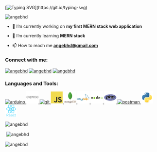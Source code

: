 [![Typing SVG](https://readme-typing-svg.herokuapp.com?color=%2336BCF7&center=false&vCenter=flase&width=600&lines=Hi+there+👋,+I+am+Ange+Buhendwa;+Welcome+to+My+Profile!😊;)](https://git.io/typing-svg)

<p align="left"> <img src="https://komarev.com/ghpvc/?username=angebhd&label=Profile%20views&color=0e75b6&style=flat" alt="angebhd" /> </p>



- 🔭 I’m currently working on **my first MERN stack web application**

- 🌱 I’m currently learning **MERN stack**

- 📫 How to reach me **angebhd@gmail.com**

<h3 align="left">Connect with me:</h3>
<p align="left">
<a href="https://twitter.com/angebhd" target="blank"><img align="center" src="https://raw.githubusercontent.com/rahuldkjain/github-profile-readme-generator/master/src/images/icons/Social/twitter.svg" alt="angebhd" height="30" width="40" /></a>
<a href="https://linkedin.com/in/angebhd" target="blank"><img align="center" src="https://raw.githubusercontent.com/rahuldkjain/github-profile-readme-generator/master/src/images/icons/Social/linked-in-alt.svg" alt="angebhd" height="30" width="40" /></a>
<a href="https://instagram.com/angebhd" target="blank"><img align="center" src="https://raw.githubusercontent.com/rahuldkjain/github-profile-readme-generator/master/src/images/icons/Social/instagram.svg" alt="angebhd" height="30" width="40" /></a>
</p>

<h3 align="left">Languages and Tools:</h3>
<p align="left"> <a href="https://www.arduino.cc/" target="_blank" rel="noreferrer"> <img src="https://cdn.worldvectorlogo.com/logos/arduino-1.svg" alt="arduino" width="40" height="40"/> </a><a href="https://expressjs.com" target="_blank" rel="noreferrer"> <img src="https://raw.githubusercontent.com/devicons/devicon/master/icons/express/express-original-wordmark.svg" alt="express" width="40" height="40"/> </a> <a href="https://git-scm.com/" target="_blank" rel="noreferrer"> <img src="https://www.vectorlogo.zone/logos/git-scm/git-scm-icon.svg" alt="git" width="40" height="40"/> </a> <a href="https://developer.mozilla.org/en-US/docs/Web/JavaScript" target="_blank" rel="noreferrer"> <img src="https://raw.githubusercontent.com/devicons/devicon/master/icons/javascript/javascript-original.svg" alt="javascript" width="40" height="40"/> </a> <a href="https://www.mongodb.com/" target="_blank" rel="noreferrer"> <img src="https://raw.githubusercontent.com/devicons/devicon/master/icons/mongodb/mongodb-original-wordmark.svg" alt="mongodb" width="40" height="40"/> </a> <a href="https://www.mysql.com/" target="_blank" rel="noreferrer"> <img src="https://raw.githubusercontent.com/devicons/devicon/master/icons/mysql/mysql-original-wordmark.svg" alt="mysql" width="40" height="40"/> </a> <a href="https://nodejs.org" target="_blank" rel="noreferrer"> <img src="https://raw.githubusercontent.com/devicons/devicon/master/icons/nodejs/nodejs-original-wordmark.svg" alt="nodejs" width="40" height="40"/> </a> <a href="https://www.php.net" target="_blank" rel="noreferrer"> <img src="https://raw.githubusercontent.com/devicons/devicon/master/icons/php/php-original.svg" alt="php" width="40" height="40"/> </a> <a href="https://postman.com" target="_blank" rel="noreferrer"> <img src="https://www.vectorlogo.zone/logos/getpostman/getpostman-icon.svg" alt="postman" width="40" height="40"/> </a> <a href="https://www.python.org" target="_blank" rel="noreferrer"> <img src="https://raw.githubusercontent.com/devicons/devicon/master/icons/python/python-original.svg" alt="python" width="40" height="40"/> </a> <a href="https://reactjs.org/" target="_blank" rel="noreferrer"> <img src="https://raw.githubusercontent.com/devicons/devicon/master/icons/react/react-original-wordmark.svg" alt="react" width="40" height="40"/> </a> </p>

<p><img align="left" src="https://github-readme-stats.vercel.app/api/top-langs?username=angebhd&show_icons=true&locale=en&layout=compact" alt="angebhd" /></p>
<br/>

<p>&nbsp;<img align="center" src="https://github-readme-stats.vercel.app/api?username=angebhd&show_icons=true&locale=en" alt="angebhd" /></p>


<p><img align="center" src="https://github-readme-streak-stats.herokuapp.com/?user=angebhd&" alt="angebhd" /></p>



<!---
angebhd/angebhd is a ✨ special ✨ repository because its `README.md` (this file) appears on your GitHub profile.
You can click the Preview link to take a look at your changes.
--->
